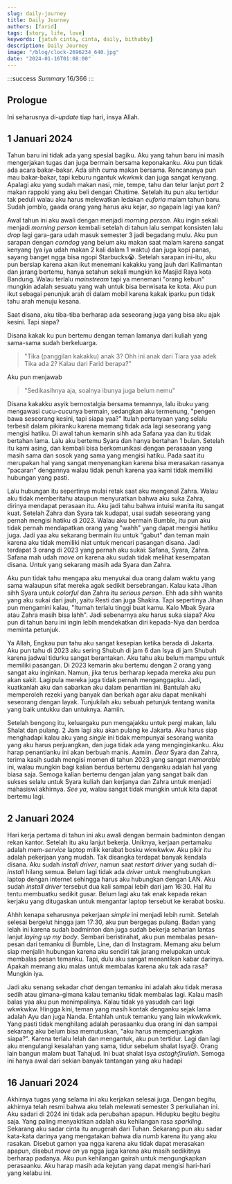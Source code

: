 ```yaml
---
slug: daily-journey
title: Daily Journey
authors: [farid]
tags: [story, life, love]
keywords: [jatuh cinta, cinta, daily, bithubby]
description: Daily Journey
image: "/blog/clock-2696234_640.jpg"
date: "2024-01-16T01:08:00"
---
```


:::success _Summary_
16/366
:::

<!-- truncate -->

## Prologue

Ini seharusnya di-_update_ tiap hari, insya Allah.

## 1 Januari 2024

Tahun baru ini tidak ada yang spesial bagiku. Aku yang tahun baru ini masih mengerjakan tugas dan juga bermain bersama keponakanku. Aku pun tidak ada acara bakar-bakar. Ada sihh cuma makan bersama. Rencananya pun mau bakar-bakar, tapi keburu ngantuk wkwkwk dan juga sangat kenyang. Apalagi aku yang sudah makan nasi, mie, tempe, tahu dan telur lanjut _part_ 2 makan rappoki yang aku beli dengan Chatime. Setelah itu pun aku tertidur tak peduli walau aku harus melewatkan ledakan _euforia_ malam tahun baru. Sudah jomblo, gaada orang yang harus aku kejar, _so_ ngapain lagi yaa kan?

Awal tahun ini aku awali dengan menjadi _morning person_. Aku ingin sekali menjadi _morning person_ kembali setelah di tahun lalu sempat konsisten lalu _drop_ lagi gara-gara udah masuk semester 3 jadi begadang mulu. Aku pun sarapan dengan _corndog_ yang belum aku makan saat malam karena sangat kenyang (ya iya udah makan 2 kali dalam 1 waktu) dan juga kopi panas, sayang banget ngga bisa ngopi Starbucks😭. Setelah sarapan ini-itu, aku pun bersiap karena akan ikut menemani kakakku yang jauh dari Kalimantan dan jarang bertemu, hanya setahun sekali mungkin ke Masjid Raya kota Bandung. Walau terlalu _mainstream_ tapi ya menemani "orang kebun" mungkin adalah sesuatu yang wah untuk bisa berwisata ke kota. Aku pun ikut sebagai penunjuk arah di dalam mobil karena kakak iparku pun tidak tahu arah menuju kesana.

Saat disana, aku tiba-tiba berharap ada seseorang juga yang bisa aku ajak kesini. Tapi siapa?

Disana kakak ku pun bertemu dengan teman lamanya dari kuliah yang sama-sama sudah berkeluarga.

> "Tika (panggilan kakakku) anak 3? Ohh ini anak dari Tiara yaa adek Tika ada 2? Kalau dari Farid berapa?"

Aku pun menjawab

> "Sedikasihnya aja, soalnya ibunya juga belum nemu"

Disana kakakku asyik bernostalgia bersama temannya, lalu ibuku yang mengawasi cucu-cucunya bermain, sedangkan aku termenung, "pengen bawa seseorang kesini, tapi siapa yaa?" Itulah pertanyaan yang selalu terbesit dalam pikiranku karena memang tidak ada lagi seseorang yang mengisi hatiku. Di awal tahun kemarin sihh ada Safana yaa dan itu tidak bertahan lama. Lalu aku bertemu Syara dan hanya bertahan 1 bulan. Setelah itu kami asing, dan kembali bisa berkomunikasi dengan perasaaan yang masih sama dan sosok yang sama yang mengisi hatiku. Pada saat itu merupakan hal yang sangat menyenangkan karena bisa merasakan rasanya "pacaran" dengannya walau tidak penuh karena yaa kami tidak memiliki hubungan yang pasti.

Lalu hubungan itu sepertinya mulai retak saat aku mengenal Zahra. Walau aku tidak memberitahu ataupun menyuratkan bahwa aku suka Zahra, dirinya mendapat perasaan itu. Aku jadi tahu bahwa intuisi wanita itu sangat kuat. Setelah Zahra dan Syara tak kudapat, usai sudah seseorang yang pernah mengisi hatiku di 2023. Walau aku bermain Bumble, itu pun aku tidak pernah mendapatkan orang yang "wahh" yang dapat mengisi hatiku juga. Jadi yaa aku sekarang bermain itu untuk "gabut" dan teman main karena aku tidak memiliki niat untuk mencari pasangan disana. Jadi terdapat 3 orang di 2023 yang pernah aku sukai: Safana, Syara, Zahra. Safana mah udah _move on_ karena aku sudah tidak melihat kesempatan disana. Untuk yang sekarang masih ada Syara dan Zahra.

Aku pun tidak tahu mengapa aku menyukai dua orang dalam waktu yang sama walaupun sifat mereka agak sedikit bersebrangan. Kalau kata Jihan sihh Syara untuk _colorful_ dan Zahra itu _serious person_. Ehh ada sihh wanita yang aku sukai dari jauh, yaitu Resti dan juga Shakira. Tapi sepertinya Jihan pun mengamini kalau, "Itumah terlalu tinggi buat kamu. Kalo Mbak Syara atau Zahra masih bisa lahh". Jadi sebenarnya aku harus suka siapa? Aku pun di tahun baru ini ingin lebih mendekatkan diri kepada-Nya dan berdoa meminta petunjuk.

Ya Allah, Engkau pun tahu aku sangat kesepian ketika berada di Jakarta. Aku pun tahu di 2023 aku sering Shubuh di jam 6 dan Isya di jam Shubuh karena jadwal tidurku sangat berantakan. Aku tahu aku belum mampu untuk memiliki pasangan. Di 2023 kemarin aku bertemu dengan 2 orang yang sangat aku inginkan. Namun, jika terus berharap kepada mereka aku pun akan sakit. Lagipula mereka juga tidak pernah menganggapku. Jadi, kuatkanlah aku dan sabarkan aku dalam penantian ini. Bantulah aku memperoleh rezeki yang banyak dan berkah agar aku dapat menikahi seseorang dengan layak. Tunjukilah aku sebuah petunjuk tentang wanita yang baik untukku dan untuknya. Aamiin.

Setelah bengong itu, keluargaku pun mengajakku untuk pergi makan, lalu Shalat dan pulang. 2 Jam lagi aku akan pulang ke Jakarta. Aku harus siap menghadapi kalau aku yang _single_ ini tidak mempunyai sesorang wanita yang aku harus perjuangkan, dan juga tidak ada yang menginginkanku. Aku harap penantianku ini akan berbuah manis. Aamiin. _Dear_ Syara dan Zahra, terima kasih sudah mengisi momen di tahun 2023 yang sangat _memorable_ ini, walau mungkin bagi kalian berdua bertemu denganku adalah hal yang biasa saja. Semoga kalian bertemu dengan jalan yang sangat baik dan sukses selalu untuk Syara kuliah dan kerjanya dan Zahra untuk menjadi mahasiswi akhirnya. _See ya_, walau sangat tidak mungkin untuk kita dapat bertemu lagi.

## 2 Januari 2024

Hari kerja pertama di tahun ini aku awali dengan bermain badminton dengan rekan kantor. Setelah itu aku lanjut bekerja. Uniknya, kerjaan pertamaku adalah mem-_service_ laptop milik kerabat bosku wkwkwkw. Aku pikir itu adalah pekerjaan yang mudah. Tak disangka terdapat banyak kendala disana. Aku sudah _install driver_, namun saat _restart_ _driver_ yang sudah di-_install_ hilang semua. Belum lagi tidak ada _driver_ untuk menghubungkan laptop dengan internet sehingga harus aku hubungkan dengan LAN. Aku sudah _install driver_ tersebut dua kali sampai lebih dari jam 16:30. Hal itu tentu membuatku sedikit gusar. Belum lagi aku tak enak kepada rekan kerjaku yang ditugaskan untuk mengantar laptop tersebut ke kerabat bosku.

Ahhh kenapa seharusnya pekerjaan _simple_ ini menjadi lebih rumit. Setelah selesai bergelut hingga jam 17:30, aku pun bergegas pulang. Badan yang lelah ini karena sudah badminton dan juga sudah bekerja seharian lantas lanjut _laying up my body_. Sembari beristirahat, aku pun membalas pesan-pesan dari temanku di Bumble, Line, dan di Instagram. Memang aku belum siap menjalin hubungan karena aku sendiri tak jarang melupakan untuk membalas pesan temanku. Tapi, dulu aku sangat menantikan kabar darinya. Apakah memang aku malas untuk membalas karena aku tak ada rasa? Mungkin iya.

Jadi aku senang sekadar _chat_ dengan temanku ini adalah aku tidak merasa sedih atau gimana-gimana kalau temanku tidak membalas lagi. Kalau masih balas yaa aku pun menimpalinya. Kalau tidak ya yasudah cari lagi wkwkwkw. Hingga kini, teman yang masih kontak denganku sejak lama adalah Ayu dan juga Nanda. Entahlah untuk temanku yang lain wkwkwkwk. Yang pasti tidak menghilang adalah perasaanku dua orang ini dan sampai sekarang aku belum bisa memutuskan, "aku harus memperjuangkan siapa?". Karena terlalu lelah dan mengantuk, aku pun tertidur. Lagi dan lagi aku mengulangi kesalahan yang sama, tidur sebelum shalat Isya😢. Orang lain bangun malam buat Tahajud. Ini buat shalat Isya _astaghfirullah_. Semoga ini hanya awal dari sekian banyak tantangan yang aku hadapi

## 16 Januari 2024

Akhirnya tugas yang selama ini aku kerjakan selesai juga. Dengan begitu, akhirnya telah resmi bahwa aku telah melewati semester 3 perkuliahan ini. Aku sadari di 2024 ini tidak ada perubahan apapun. Hidupku begitu begitu saja. Yang paling menyakitkan adalah aku kehilangan rasa _sparkling_. Sekarang aku sadar cinta itu anugerah dari Tuhan. Sekarang pun aku sadar kata-kata darinya yang mengatakan bahwa dia _numb_ karena itu yang aku rasakan. Disebut gamon yaa ngga karena aku tidak dapat merasakan apapun, disebut _move on_ ya ngga juga karena aku masih sedikitnya berharap padanya. Aku pun kehilangan gairah untuk mengungkapkan perasaanku. Aku harap masih ada kejutan yang dapat mengisi hari-hari yang kelabu ini.
